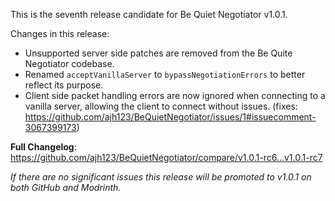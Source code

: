 This is the seventh release candidate for Be Quiet Negotiator v1.0.1.

Changes in this release:
- Unsupported server side patches are removed from the Be Quite Negotiator codebase.
- Renamed `acceptVanillaServer` to `bypassNegotiationErrors` to better reflect its purpose.
- Client side packet handling errors are now ignored when connecting to a vanilla server, allowing the client to connect without issues. (fixes: https://github.com/ajh123/BeQuietNegotiator/issues/1#issuecomment-3067399173)

**Full Changelog**: https://github.com/ajh123/BeQuietNegotiator/compare/v1.0.1-rc6...v1.0.1-rc7

*If there are no significant issues this release will be promoted to v1.0.1 on both GitHub and Modrinth.*